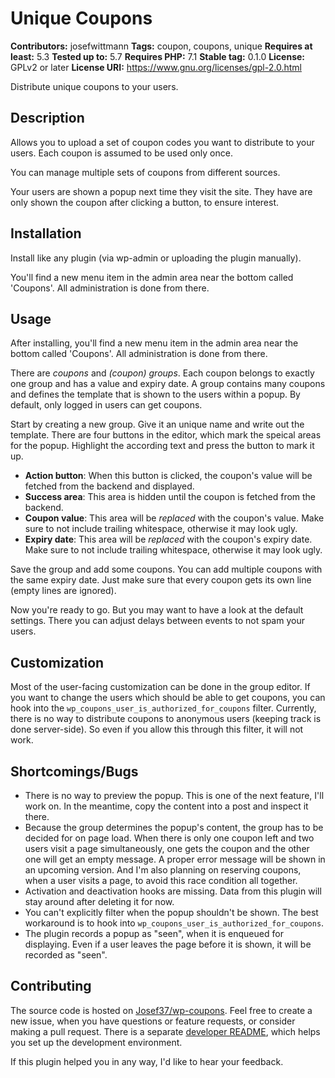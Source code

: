 # Unique Coupons #

**Contributors:** josefwittmann
**Tags:** coupon, coupons, unique
**Requires at least:** 5.3
**Tested up to:** 5.7
**Requires PHP:** 7.1
**Stable tag:** 0.1.0
**License:** GPLv2 or later
**License URI:** https://www.gnu.org/licenses/gpl-2.0.html

Distribute unique coupons to your users.

## Description ##

Allows you to upload a set of coupon codes you want to distribute to your users. Each coupon is assumed to be used only once.

You can manage multiple sets of coupons from different sources.

Your users are shown a popup next time they visit the site. They have are only shown the coupon after clicking a button, to ensure interest.

## Installation ##

Install like any plugin (via wp-admin or uploading the plugin manually).

You'll find a new menu item in the admin area near the bottom called 'Coupons'. All administration is done from there.

## Usage ##

After installing, you'll find a new menu item in the admin area near the bottom called 'Coupons'. All administration is done from there.

There are _coupons_ and _(coupon) groups_.
Each coupon belongs to exactly one group and has a value and expiry date.
A group contains many coupons and defines the template that is shown to the users within a popup. By default, only logged in users can get coupons.

Start by creating a new group. Give it an unique name and write out the template.
There are four buttons in the editor, which mark the speical areas for the popup. Highlight the according text and press the button to mark it up.

-   **Action button**: When this button is clicked, the coupon's value will be fetched from the backend and displayed.
-   **Success area**: This area is hidden until the coupon is fetched from the backend.
-   **Coupon value**: This area will be _replaced_ with the coupon's value. Make sure to not include trailing whitespace, otherwise it may look ugly.
-   **Expiry date**: This area will be _replaced_ with the coupon's expiry date. Make sure to not include trailing whitespace, otherwise it may look ugly.

Save the group and add some coupons. You can add multiple coupons with the same expiry date. Just make sure that every coupon gets its own line (empty lines are ignored).

Now you're ready to go. But you may want to have a look at the default settings. There you can adjust delays between events to not spam your users.

## Customization ##

Most of the user-facing customization can be done in the group editor. If you want to change the users which should be able to get coupons, you can hook into the `wp_coupons_user_is_authorized_for_coupons` filter. Currently, there is no way to distribute coupons to anonymous users (keeping track is done server-side). So even if you allow this through this filter, it will not work.

## Shortcomings/Bugs ##

-   There is no way to preview the popup. This is one of the next feature, I'll work on.
    In the meantime, copy the content into a post and inspect it there.
-   Because the group determines the popup's content, the group has to be decided for on page load. When there is only one coupon left and two users visit a page simultaneously, one gets the coupon and the other one will get an empty message.
    A proper error message will be shown in an upcoming version. And I'm also planning on reserving coupons, when a user visits a page, to avoid this race condition all together.
-   Activation and deactivation hooks are missing. Data from this plugin will stay around after deleting it for now.
-   You can't explicitly filter when the popup shouldn't be shown. The best workaround is to hook into `wp_coupons_user_is_authorized_for_coupons`.
-   The plugin records a popup as "seen", when it is enqueued for displaying. Even if a user leaves the page before it is shown, it will be recorded as "seen".

## Contributing ##

The source code is hosted on [Josef37/wp-coupons](https://github.com/Josef37/wp-coupons).
Feel free to create a new issue, when you have questions or feature requests, or consider making a pull request.
There is a separate [developer README](https://github.com/Josef37/wp-coupons/blob/main/README_DEV.md), which helps you set up the development environment.

If this plugin helped you in any way, I'd like to hear your feedback.
